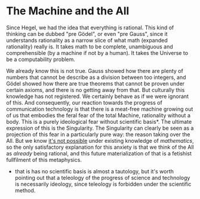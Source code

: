 # The Machine and the All

Since Hegel, we had the idea that everything is rational. This kind of thinking can be dubbed "pre Gödel", or even "pre Gauss", since it understands rationality as a narrow slice of what math (expanded rationality) really is. It takes math to be complete, unambiguous and comprehensible (by a machine if not by a human). It takes the Universe to be a computability problem. 

We already know this is not true. Gauss showed how there are plenty of numbers that cannot be describe as a division between too integers, and Gödel showed how there are true theorems that cannot be proven under certain axioms, and there is no getting away from that. But culturally this knowledge has not registered. We certainly behave as if we were ignorant of this. And consequently, our reaction towards the progress of communication technology is that there is a meat-free machine growing out of us that embodies the feral fear of the total Machine, rationality without a body. This is a purely ideological fear without scientific basis*. The ultimate expression of this is the Singularity. The Singularity can clearly be seen as a projection of this fear in a particularly pure way: the reason taking over the All. But we know [it's not possible](http://nautil.us/issue/49/the-absurd/chaos-makes-the-multiverse-unnecessary?utm_source=ticker&utm_medium=article&utm_campaign=chaos-makes-the-multiverse-unnecessary) under existing knowledge of _mathematics_, so the only satisfactory explanation for this anxiety is that we think of the All as _already_ being rational, and this future materialization of that is a fetishist fullfilment of this metaphysics.


* that is has no scientific basis is almost a tautology, but it's worth pointing out that a teleology of the progress of science and technology is necessarily ideology, since teleology is forbidden under the scientific method.

